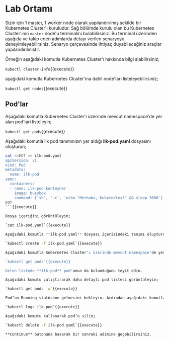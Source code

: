 # Lab Ortamı

Sizin için 1 master, 1 worker node olarak yapılandırılmış şekilde bir Kubernetes Cluster'ı kuruludur. Sağ bölümde kurulu olan bu Kubernetes Cluster'ının `master` node'u terminalini bulabilirsiniz. Bu terminal üzerinden aşağıda ve takip eden adımlarda detayı verilen senaryoyu deneyimleyebilirsiniz. Senaryo çerçevesinde ihtiyaç duyabileceğiniz araçlar yapılandırılmıştır.

Örneğin aşağıdaki komutla Kubernetes Cluster'ı hakkında bilgi alabilirsiniz;

`kubectl cluster-info`{{execute}}

aşağıdaki komutla Kubernetes Cluster'ına dahil node'ları listeleyebilirsiniz;

`kubectl get nodes`{{execute}}

## Pod'lar

Aşağıdaki komutla Kubernetes Cluster'ı üzerinde mevcut namespace'de yer alan pod'lari listeleyin;

`kubectl get pods`{{execute}}

Aşağıdaki komutla ilk pod tanımınızın yer aldığı **ilk-pod.yaml** dosyasını oluşturun;

```bash
cat <<EOT >> ilk-pod.yaml
apiVersion: v1
kind: Pod
metadata:
  name: ilk-pod
spec:
  containers:
  - name: ilk-pod-konteyner
    image: busybox
    command: ['sh', '-c', 'echo "Merhaba, Kubernetes!" && sleep 3600']
EOT
```{{execute}}

Dosya içeriğini görüntüleyin;

`cat ilk-pod.yaml`{{execute}}

Aşağıdaki komutla **ilk-pod.yaml** dosyası içerisindeki tanımı oluşturun;

`kubectl create -f ilk-pod.yaml`{{execute}}

Aşağıdaki komutla Kubernetes Cluster'ı üzerinde mevcut namespace'de yer alan pod'lari yeniden listeleyin;

`kubectl get pods`{{execute}}

Gelen listede **ilk-pod** pod'unun da bulunduğunu teyit edin.

Aşağıdaki komutu çalıştırarak daha detaylı pod listesi görüntüleyin;

`kubectl get pods -w`{{execute}}

Pod’un Running statüsüne gelmesini bekleyin. Ardından aşağıdaki komutla loglarını inceleyin;

`kubectl logs ilk-pod`{{execute}}

Aşağıdaki komutu kullanarak pod’u silin;

`kubectl delete -f ilk-pod.yaml`{{execute}}

**Continue** butonuna basarak bir sonraki adımına geçebilirsiniz.
